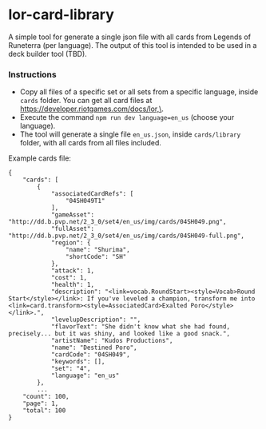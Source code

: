 # lor-card-library
A simple tool for generate a single json file with all cards from Legends of Runeterra (per language). The output of this tool is intended to be used in a deck builder tool (TBD).

### Instructions

- Copy all files of a specific set or all sets from a specific language, inside `cards` folder. You can get all card files at https://developer.riotgames.com/docs/lor,\.
- Execute the command `npm run dev language=en_us` (choose your language).
- The tool will generate a single file `en_us.json`, inside `cards/library` folder, with all cards from all files included.

Example cards file:
```
{
    "cards": [
        {
            "associatedCardRefs": [
                "04SH049T1"
            ],
            "gameAsset": "http://dd.b.pvp.net/2_3_0/set4/en_us/img/cards/04SH049.png",
            "fullAsset": "http://dd.b.pvp.net/2_3_0/set4/en_us/img/cards/04SH049-full.png",
            "region": {
                "name": "Shurima",
                "shortCode": "SH"
            },
            "attack": 1,
            "cost": 1,
            "health": 1,
            "description": "<link=vocab.RoundStart><style=Vocab>Round Start</style></link>: If you've leveled a champion, transform me into <link=card.transform><style=AssociatedCard>Exalted Poro</style></link>.",
            "levelupDescription": "",
            "flavorText": "She didn't know what she had found, precisely... but it was shiny, and looked like a good snack.",
            "artistName": "Kudos Productions",
            "name": "Destined Poro",
            "cardCode": "04SH049",
            "keywords": [],
            "set": "4",
            "language": "en_us"
        },
        ...
    "count": 100,
    "page": 1,
    "total": 100
}
```